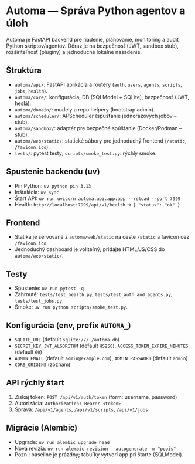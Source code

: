 # Automa — Správa Python agentov a úloh

Automa je FastAPI backend pre riadenie, plánovanie, monitoring a audit Python skriptov/agentov. Dôraz je na bezpečnosť (JWT, sandbox stub), rozšíriteľnosť (pluginy) a jednoduché lokálne nasadenie.

## Štruktúra
- `automa/api/`: FastAPI aplikácia a routery (`auth`, `users`, `agents`, `scripts`, `jobs`, `health`).
- `automa/core/`: konfigurácia, DB (SQLModel + SQLite), bezpečnosť (JWT, heslá).
- `automa/domain/`: modely a repo helpery (bootstrap admin).
- `automa/scheduler/`: APScheduler (spúšťanie jednorazových jobov – stub).
- `automa/sandbox/`: adaptér pre bezpečné spúšťanie (Docker/Podman – stub).
- `automa/web/static/`: statické súbory pre jednoduchý frontend (`/static`, `/favicon.ico`).
- `tests/`: pytest testy; `scripts/smoke_test.py`: rýchly smoke.

## Spustenie backendu (uv)
- Pin Python: `uv python pin 3.13`
- Inštalácia: `uv sync`
- Štart API: `uv run uvicorn automa.api.app:app --reload --port 7999`
- Health: `http://localhost:7999/api/v1/health` → `{ "status": "ok" }`

## Frontend
- Statika je servovaná z `automa/web/static` na ceste `/static` a favicon cez `/favicon.ico`.
- Jednoduchý dashboard je voliteľný; pridajte HTML/JS/CSS do `automa/web/static/`.

## Testy
- Spustenie: `uv run pytest -q`
- Zahrnuté: `tests/test_health.py`, `tests/test_auth_and_agents.py`, `tests/test_jobs.py`.
- Smoke: `uv run python scripts/smoke_test.py`.

## Konfigurácia (env, prefix `AUTOMA_`)
- `SQLITE_URL` (default `sqlite:///./automa.db`)
- `SECRET_KEY`, `JWT_ALGORITHM` (default `HS256`), `ACCESS_TOKEN_EXPIRE_MINUTES` (default `60`)
- `ADMIN_EMAIL` (default `admin@example.com`), `ADMIN_PASSWORD` (default `admin`)
- `CORS_ORIGINS` (zoznam)

## API rýchly štart
1) Získaj token: `POST /api/v1/auth/token` (form: username, password)
2) Autorizácia: `Authorization: Bearer <token>`
3) Správa: `/api/v1/agents`, `/api/v1/scripts`, `/api/v1/jobs`

## Migrácie (Alembic)
- Upgrade: `uv run alembic upgrade head`
- Nová revízia: `uv run alembic revision --autogenerate -m "popis"`
- Pozn.: baseline je prázdny; tabuľky vytvorí app pri štarte (SQLModel).
